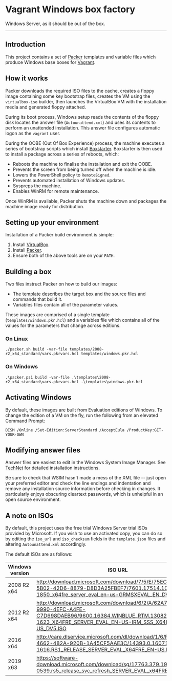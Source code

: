 # Vagrant Windows box factory

Windows Server, as it should be out of the box.

---

## Introduction

This project contains a set of [Packer](https://www.packer.io/) templates and variable files which produce Windows base boxes for [Vagrant](https://www.vagrantup.com/).

## How it works

Packer downloads the required ISO files to the cache, creates a floppy image containing some key bootstrap files, creates the VM using the `virtualbox-iso` builder, then launches the VirtualBox VM with the installation media and generated floppy attached.

During its boot process, Windows setup reads the contents of the floppy disk locates the answer file (`Autounattend.xml`) and uses its contents to perform an unattended installation. This answer file configures automatic logon as the `vagrant` user.

During the OOBE (Out Of Box Experience) process, the machine executes a series of bootstrap scripts which install [Boxstarter](http://boxstarter.org/). Boxstarter is then used to install a package across a series of reboots, which:

- Reboots the machine to finalise the installation and exit the OOBE.
- Prevents the screen from being turned off when the machine is idle.
- Lowers the PowerShell policy to `RemoteSigned`.
- Prevents automated installation of Windows updates.
- Syspreps the machine.
- Enables WinRM for remote maintenance.

Once WinRM is available, Packer shuts the machine down and packages the machine image ready for distribution.

## Setting up your environment

Installation of a Packer build environment is simple:

1. Install [VirtualBox](https://www.virtualbox.org/wiki/Downloads).
2. Install [Packer](https://packer.io/downloads.html).
3. Ensure both of the above tools are on your `PATH`.

## Building a box

Two files instruct Packer on how to build our images:

- The template describes the target box and the source files and commands that build it.
- Variables files contain all of the parameter values.

These images are comprised of a single template (`templates/windows.pkr.hcl`) and a variables file which contains all of the values for the parameters that change across editions.

### On Linux

```console
./packer.sh build -var-file templates/2008-r2_x64_standard/vars.pkrvars.hcl templates/windows.pkr.hcl
```

### On Windows

```console
.\packer.ps1 build -var-file .\templates\2008-r2_x64_standard\vars.pkrvars.hcl .\templates\windows.pkr.hcl
```

## Activating Windows

By default, these images are built from Evaluation editions of Windows. To change the edition of a VM on the fly, run the following from an elevated Command Prompt:

```console
DISM /Online /Set-Edition:ServerStandard /AcceptEula /ProductKey:GET-YOUR-OWN
```

## Modifying answer files

Answer files are easiest to edit in the Windows System Image Manager. See [TechNet](https://technet.microsoft.com/en-GB/library/hh825494.aspx) for detailed installation instructions.

Be sure to check that WSIM hasn't made a mess of the XML file -- just open your preferred editor and check the line endings and indentation and remove any installation source information before checking in changes. It particularly enjoys obscuring cleartext passwords, which is unhelpful in an open source environment.

## A note on ISOs

By default, this project uses the free trial Windows Server trial ISOs provided by Microsoft. If you wish to use an activated copy, you can do so by editing the `iso_url` and `iso_checksum` fields in the `template.json` files and altering `Autounattend.xml` accordingly.

The default ISOs are as follows:

| Windows version | ISO URL | Cache filename |
| --- | --- | --- |
| 2008 R2 x64 | http://download.microsoft.com/download/7/5/E/75EC4E54-5B02-42D6-8879-D8D3A25FBEF7/7601.17514.101119-1850_x64fre_server_eval_en-us-GRMSXEVAL_EN_DVD.iso | `75e529d96d6b175622512cf0a1bc55a5d1677e6a9d3b913fe95c65b6aa41770d.iso` |
| 2012 R2 x64 | http://download.microsoft.com/download/6/2/A/62A76ABB-9990-4EFC-A4FE-C7D698DAEB96/9600.16384.WINBLUE_RTM.130821-1623_X64FRE_SERVER_EVAL_EN-US-IRM_SSS_X64FREE_EN-US_DV5.ISO | `0fa2380dae2e2178d3dcbd7475d35a9133fd0d61cad4fa1f87a2a83f358a3c8b.iso` |
| 2016 x64 | http://care.dlservice.microsoft.com/dl/download/1/6/F/16FA20E6-4662-482A-920B-1A45CF5AAE3C/14393.0.160715-1616.RS1_RELEASE_SERVER_EVAL_X64FRE_EN-US.ISO | `524abd34eb2abcc5e5a12da5b1c97fa3a6a626a831c29b4e74801f4131fb08ed.iso` |
| 2019 x63 | https://software-download.microsoft.com/download/sg/17763.379.190312-0539.rs5_release_svc_refresh_SERVER_EVAL_x64FRE_en-us.iso | `` |
